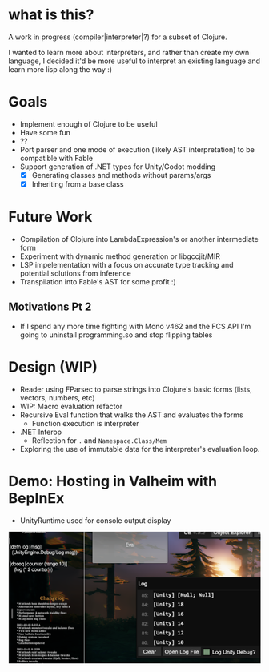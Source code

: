 # what is this?
A work in progress (compiler|interpreter|?) for a subset of Clojure.

I wanted to learn more about interpreters, and rather than create my own language, I decided it'd be more useful to interpret an existing language and learn more lisp along the way :)

# Goals
- Implement enough of Clojure to be useful
- Have some fun
- ??
- Port parser and one mode of execution (likely AST interpretation) to be compatible with Fable
- Support generation of .NET types for Unity/Godot modding
    - [x] Generating classes and methods without params/args
    - [x] Inheriting from a base class

# Future Work
- Compilation of Clojure into LambdaExpression's or another intermediate form
- Experiment with dynamic method generation or libgccjit/MIR
- LSP impelementation with a focus on accurate type tracking and potential solutions from inference
- Transpilation into Fable's AST for some profit :)

## Motivations Pt 2
- If I spend any more time fighting with Mono v462 and the FCS API I'm going to uninstall programming.so and stop flipping tables

# Design (WIP)
- Reader using FParsec to parse strings into Clojure's basic forms (lists, vectors, numbers, etc)
- WIP: Macro evaluation refactor
- Recursive Eval function that walks the AST and evaluates the forms
  - Function execution is interpreter
- .NET Interop
  - Reflection for `.` and `Namespace.Class/Mem`
- Exploring the use of immutable data for the interpreter's evaluation loop.

# Demo: Hosting in Valheim with BepInEx 
- UnityRuntime used for console output display
 
![Picture](unity_demo.png)
